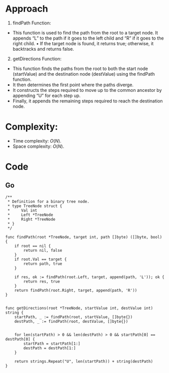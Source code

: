 # Approach

1. findPath Function:

- This function is used to find the path from the root to a target node. It appends “L” to the path if it goes to the left child and “R” if it goes to the right child.
  • If the target node is found, it returns true; otherwise, it backtracks and returns false.

2. getDirections Function:

- This function finds the paths from the root to both the start node (startValue) and the destination node (destValue) using the findPath function.
- It then determines the first point where the paths diverge.
- It constructs the steps required to move up to the common ancestor by appending “U” for each step up.
- Finally, it appends the remaining steps required to reach the destination node.

# Complexity:

- Time complexity: $O(N)$.
- Space complexity: $O(N)$.

# Code

## Go

```golang
/**
 * Definition for a binary tree node.
 * type TreeNode struct {
 *     Val int
 *     Left *TreeNode
 *     Right *TreeNode
 * }
 */

func findPath(root *TreeNode, target int, path []byte) ([]byte, bool) {
    if root == nil {
        return nil, false
    }
    if root.Val == target {
        return path, true
    }

    if res, ok := findPath(root.Left, target, append(path, 'L')); ok {
        return res, true
    }
    return findPath(root.Right, target, append(path, 'R'))
}


func getDirections(root *TreeNode, startValue int, destValue int) string {
    startPath, _ := findPath(root, startValue, []byte{})
    destPath, _ := findPath(root, destValue, []byte{})


    for len(startPath) > 0 && len(destPath) > 0 && startPath[0] == destPath[0] {
        startPath = startPath[1:]
        destPath = destPath[1:]
    }

    return strings.Repeat("U", len(startPath)) + string(destPath)
}
```
